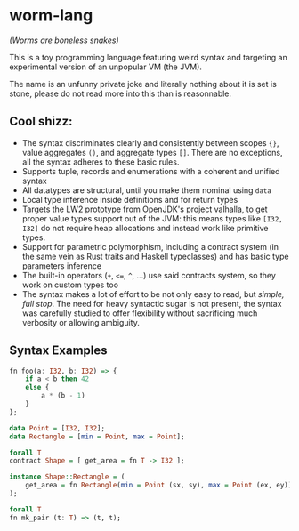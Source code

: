 # worm-lang

*(Worms are  boneless snakes)*

This is a toy programming language featuring weird syntax and targeting an experimental version of an unpopular VM (the JVM).

The name is an unfunny private joke and literally nothing about it is set is stone, please do not read more into this than is reasonnable.

## Cool shizz:

 * The syntax discriminates clearly and consistently between scopes `{}`, value aggregates `()`, and aggregate types `[]`. There are no exceptions, all the syntax adheres to these basic rules.
 * Supports tuple, records and enumerations with a coherent and unified syntax
 * All datatypes are structural, until you make them nominal using `data`
 * Local type inference inside definitions and for return types
 * Targets the LW2 prototype from OpenJDK's project valhalla, to get proper value types support out of the JVM: this means types like `[I32, I32]` do not require heap allocations and instead work like primitive types.
 * Support for parametric polymorphism, including a contract system (in the same vein as Rust traits and Haskell typeclasses) and has basic type parameters inference
 * The built-in operators (`+`, `<=`, `^`, ...) use said contracts system, so they work on custom types too
 * The syntax makes a lot of effort to be not only easy to read, but *simple, full stop*. The need for heavy syntactic sugar is not present, the syntax was carefully studied to offer flexibility without sacrificing much verbosity or allowing ambiguity.

## Syntax Examples

```haskell
fn foo(a: I32, b: I32) => {
    if a < b then 42
    else {
        a * (b - 1)
    }
};
```

```haskell
data Point = [I32, I32];
data Rectangle = [min = Point, max = Point];

forall T
contract Shape = [ get_area = fn T -> I32 ];

instance Shape::Rectangle = (
    get_area = fn Rectangle(min = Point (sx, sy), max = Point (ex, ey)) => (ex - sx) * (ey - sy)
);
```


```haskell
forall T
fn mk_pair (t: T) => (t, t);
```
